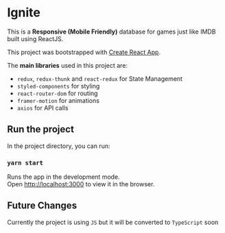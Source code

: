 # Ignite

This is a **Responsive (Mobile Friendly)** database for games just like IMDB built using ReactJS.

This project was bootstrapped with [Create React App](https://github.com/facebook/create-react-app).

The **main libraries** used in this project are:

* `redux`, `redux-thunk` and `react-redux` for State Management
* `styled-components` for styling
* `react-router-dom` for routing
* `framer-motion` for animations
* `axios` for API calls

## Run the project

In the project directory, you can run:

### `yarn start`

Runs the app in the development mode.\
Open [http://localhost:3000](http://localhost:3000) to view it in the browser.

## Future Changes

Currently the project is using `JS` but it will be converted to `TypeScript` soon 

